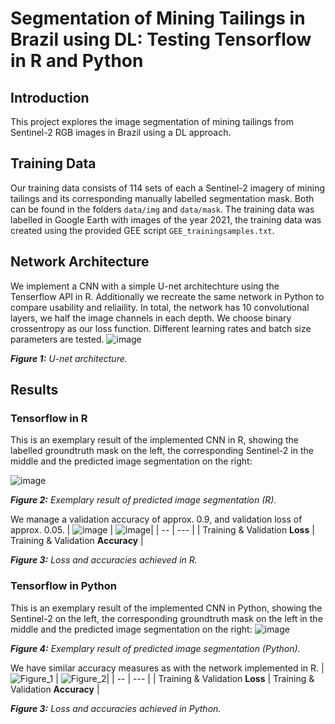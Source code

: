 # Segmentation of Mining Tailings in Brazil using DL: Testing Tensorflow in R and Python

## Introduction
This project explores the image segmentation of mining tailings from Sentinel-2 RGB images in Brazil using a DL approach. 

## Training Data
Our training data consists of 114 sets of each a Sentinel-2 imagery of mining tailings and its corresponding manually labelled segmentation mask. Both can be found in the folders `data/img` and `data/mask`. The training data was labelled in Google Earth with images of the year 2021, the training data was created using the provided GEE script `GEE_trainingsamples.txt`.

## Network Architecture
We implement a CNN with a simple U-net architechture using the Tenserflow API in R. Additionally we recreate the same network in Python to compare usability and reliaility. In total, the network has 10 convolutional layers, we half the image channels in each depth. We choose binary crossentropy as our loss function. Different learning rates and batch size parameters are tested.
![image](https://github.com/IsasGithub/tailings_seg/assets/116874799/ddcaa1cb-099e-4337-b815-670bb21d8cf7)

***Figure 1:** U-net architecture.* 

## Results
### Tensorflow in R
This is an exemplary result of the implemented CNN in R, showing the labelled groundtruth mask on the left, the corresponding Sentinel-2 in the middle and the predicted image segmentation on the right:

![image](https://github.com/IsasGithub/tailings_seg/assets/116874799/61203401-1569-4567-b1f8-b65bc255aad7)

***Figure 2:** Exemplary result of predicted image segmentation (R).* 


We manage a validation accuracy of approx. 0.9, and validation loss of approx. 0.05.
| ![image](https://github.com/IsasGithub/tailings_seg/assets/116874799/44087c93-9035-4088-89ca-1c5baac0bd45) | ![image](https://github.com/IsasGithub/tailings_seg/assets/116874799/af773968-6810-435a-944f-dbf1d91ffa77)|
| -- | --- |
| Training & Validation **Loss** | Training & Validation **Accuracy** |

***Figure 3:** Loss and accuracies achieved in R.* 

### Tensorflow in Python
This is an exemplary result of the implemented CNN in Python, showing the Sentinel-2 on the left, the corresponding groundtruth mask on the left in the middle and the predicted image segmentation on the right:
![image](https://github.com/IsasGithub/tailings_seg/assets/116874799/10aea9be-8358-4474-9374-80a2d06cb417)

***Figure 4:** Exemplary result of predicted image segmentation (Python).* 


We have similar accuracy measures as with the network implemented in R.
| ![Figure_1](https://github.com/IsasGithub/tailings_seg/assets/116874799/00fbadb2-acac-43af-8b3a-ba31f2a05bfe) | ![Figure_2](https://github.com/IsasGithub/tailings_seg/assets/116874799/68ca701f-c512-4eb2-9a89-cee85e4a576a)|
| -- | --- |
| Training & Validation **Loss** | Training & Validation **Accuracy** |

***Figure 3:** Loss and accuracies achieved in Python.* 
